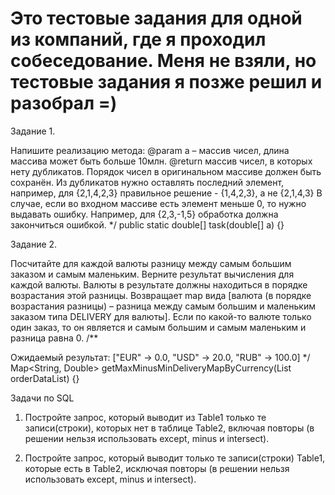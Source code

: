 # Это тестовые задания для одной из компаний, где я проходил собеседование. Меня не взяли, но тестовые задания я позже решил и разобрал =)

Задание 1.   

Напишите реализацию метода:
@param a – массив чисел, длина массива может быть больше 10млн.
@return массив чисел, в которых нeту дубликатов. Порядок чисел в оригинальном массиве должен быть сохранён. Из дубликатов нужно оставлять последний элемент, например, для {2,1,4,2,3} правильное решение - {1,4,2,3}, а не {2,1,4,3}
В случае, если во входном массиве есть элемент меньше 0, то нужно выдавать ошибку. Например, для {2,3,-1,5} обработка должна закончиться ошибкой. */ public static double[] task(double[] a) {}

Задание 2. 

Посчитайте для каждой валюты разницу между самым большим заказом и самым маленьким. Верните результат вычисления для каждой валюты. Валюты в результате должны находиться в порядке возрастания этой разницы. Возвращает map вида [валюта (в порядке возрастания разницы) – разница между самым большим и маленьким заказом типа DELIVERY для валюты]. Если по какой-то валюте только один заказ, то он является и самым большим и самым маленьким и разница равна 0. /**

Ожидаемый результат:
["EUR" -> 0.0, "USD" -> 20.0, "RUB" -> 100.0] */ Map<String, Double> getMaxMinusMinDeliveryMapByCurrency(List orderDataList) {}

Задачи по SQL

1) Постройте запрос, который выводит из Table1 только те записи(строки), которых нет в таблице Table2, включая повторы (в решении нельзя использовать except, minus и intersect).

2) Постройте запрос, который выводит только те записи(строки) Table1, которые есть в Table2, исключая повторы (в решении нельзя использовать except, minus и intersect).
